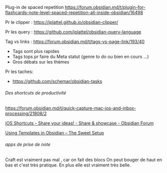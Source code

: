 
Plug-in de spaced repetition 
https://forum.obsidian.md/t/plugin-for-flashcards-note-level-spaced-repetition-all-inside-obsidian/16498

Pr le clipper : 
https://jplattel.github.io/obsidian-clipper/

Pr les query :
https://github.com/jplattel/obsidian-query-language

Tag vs links :
https://forum.obsidian.md/t/tags-vs-page-link/193/40
- Tags sont plus rapides
- Tags tops pr faire du Meta statut (genre to do ou bien en cours ...)
- Gros débats sur les thèmes 

Pr les taches: 
- https://github.com/schemar/obsidian-tasks

###### Des shortcuts de productivité 

https://forum.obsidian.md/t/quick-capture-mac-ios-and-inbox-processing/21808/2


[iOS Shortcuts - Share your ideas! - Share & showcase - Obsidian Forum](https://forum.obsidian.md/t/ios-shortcuts-share-your-ideas/15149/28)

[Using Templates in Obsidian – The Sweet Setup](https://thesweetsetup.com/using-templates-in-obsidian/)


###### apps de prise de note 

Craft est vraiment pas mal , car on fait des blocs On peut bouger de haut en bas et c'est très pratique. En plus elle est vraiment très belle.

